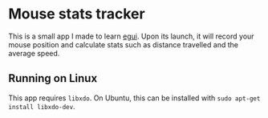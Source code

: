# Mouse stats tracker
This is a small app I made to learn [egui](https://github.com/emilk/egui). 
Upon its launch, it will record your mouse position and calculate stats such as distance travelled and the average speed.

## Running on Linux
This app requires `libxdo`.
On Ubuntu, this can be installed with `sudo apt-get install libxdo-dev`.